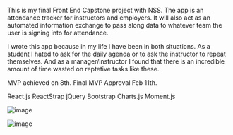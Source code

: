 This is my final Front End Capstone project with NSS. The app is an attendance tracker for instructors and employers. It will also act as an automated information exchange to pass along data to whatever team the user is signing into for attendance.

I wrote this app because in my life I have been in both situations. As a student I hated to ask for the daily agenda or to ask the instructor to repeat themselves. And as a manager/instructor I found that there is an incredible amount of time wasted on reptetive tasks like these.

MVP achieved on 8th. Final MVP Approval Feb 11th.

React.js
ReactStrap
jQuery
Bootstrap
Charts.js
Moment.js


![image](https://user-images.githubusercontent.com/3199884/54216519-ccf7b300-44b7-11e9-983f-414622b76f27.png)

![image](https://user-images.githubusercontent.com/3199884/54217221-33310580-44b9-11e9-99c5-c02061df357f.png)
